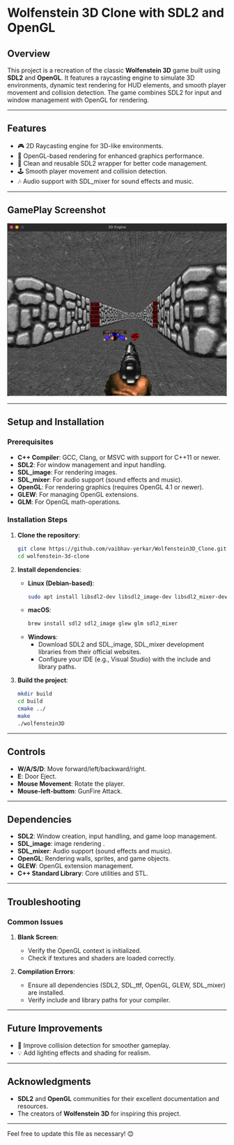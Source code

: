 # **Wolfenstein 3D Clone with SDL2 and OpenGL**

## **Overview**

This project is a recreation of the classic **Wolfenstein 3D** game built using **SDL2** and **OpenGL**. It features a raycasting engine to simulate 3D environments, dynamic text rendering for HUD elements, and smooth player movement and collision detection. The game combines SDL2 for input and window management with OpenGL for rendering.

---

## **Features**

- 🎮 2D Raycasting engine for 3D-like environments.
- 🌟 OpenGL-based rendering for enhanced graphics performance.
- 🧹 Clean and reusable SDL2 wrapper for better code management.
- 🕹️ Smooth player movement and collision detection.
- 🎶 Audio support with SDL_mixer for sound effects and music.

---

## GamePlay Screenshot

![GamePlay ScreenShot](./res/gameplay.png)

---

## **Setup and Installation**

### **Prerequisites**

- **C++ Compiler**: GCC, Clang, or MSVC with support for C++11 or newer.
- **SDL2**: For window management and input handling.
- **SDL_image**: For rendering images.
- **SDL_mixer**: For audio support (sound effects and music).
- **OpenGL**: For rendering graphics (requires OpenGL 4.1 or newer).
- **GLEW**: For managing OpenGL extensions.
- **GLM**: For OpenGL math-operations.

### **Installation Steps**

1. **Clone the repository**:

   ```bash
   git clone https://github.com/vaibhav-yerkar/Wolfenstein3D_Clone.git
   cd wolfenstein-3d-clone
   ```

2. **Install dependencies**:

   - **Linux (Debian-based)**:
     ```bash
     sudo apt install libsdl2-dev libsdl2_image-dev libsdl2_mixer-dev libglew-dev libglm-dev
     ```
   - **macOS**:
     ```bash
     brew install sdl2 sdl2_image glew glm sdl2_mixer
     ```
   - **Windows**:
     - Download SDL2 and SDL_image, SDL_mixer development libraries from their official websites.
     - Configure your IDE (e.g., Visual Studio) with the include and library paths.

3. **Build the project**:
   ```bash
   mkdir build
   cd build
   cmake ../
   make
   ./wolfenstein3D
   ```

---

## **Controls**

- **W/A/S/D**: Move forward/left/backward/right.
- **E**: Door Eject.
- **Mouse Movement**: Rotate the player.
- **Mouse-left-buttom**: GunFire Attack.

---

## **Dependencies**

- **SDL2**: Window creation, input handling, and game loop management.
- **SDL_image**: image rendering .
- **SDL_mixer**: Audio support (sound effects and music).
- **OpenGL**: Rendering walls, sprites, and game objects.
- **GLEW**: OpenGL extension management.
- **C++ Standard Library**: Core utilities and STL.

---

## **Troubleshooting**

### **Common Issues**

1. **Blank Screen**:

   - Verify the OpenGL context is initialized.
   - Check if textures and shaders are loaded correctly.

2. **Compilation Errors**:
   - Ensure all dependencies (SDL2, SDL_ttf, OpenGL, GLEW, SDL_mixer) are installed.
   - Verify include and library paths for your compiler.

---

## **Future Improvements**

- 🔄 Improve collision detection for smoother gameplay.
- 💡 Add lighting effects and shading for realism.

---

## **Acknowledgments**

- **SDL2** and **OpenGL** communities for their excellent documentation and resources.
- The creators of **Wolfenstein 3D** for inspiring this project.

---

Feel free to update this file as necessary! 😊

